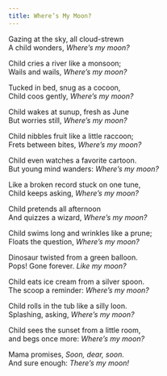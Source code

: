 ```yaml
---
title: Where’s My Moon?
---
```

Gazing at the sky, all cloud-strewn  
A child wonders, *Where’s my moon?*

Child cries a river like a monsoon;  
Wails and wails, *Where’s my moon?*

Tucked in bed, snug as a cocoon,  
Child coos gently, *Where’s my moon?*

Child wakes at sunup, fresh as June  
But worries still, *Where’s my moon?*

Child nibbles fruit like a little raccoon;  
Frets between bites, *Where’s my moon?*

Child even watches a favorite cartoon.  
But young mind wanders: *Where’s my moon?*

Like a broken record stuck on one tune,  
Child keeps asking, *Where’s my moon?*

Child pretends all afternoon  
And quizzes a wizard, *Where’s my moon?*

Child swims long and wrinkles like a prune;  
Floats the question, *Where’s my moon?*

Dinosaur twisted from a green balloon.  
Pops! Gone forever. *Like my moon?*

Child eats ice cream from a silver spoon.  
The scoop a reminder: *Where’s my moon?*

Child rolls in the tub like a silly loon.  
Splashing, asking, *Where’s my moon?*

Child sees the sunset from a little room,  
and begs once more: *Where’s my moon?*

Mama promises, *Soon, dear, soon.*  
And sure enough: *There’s my moon!*
